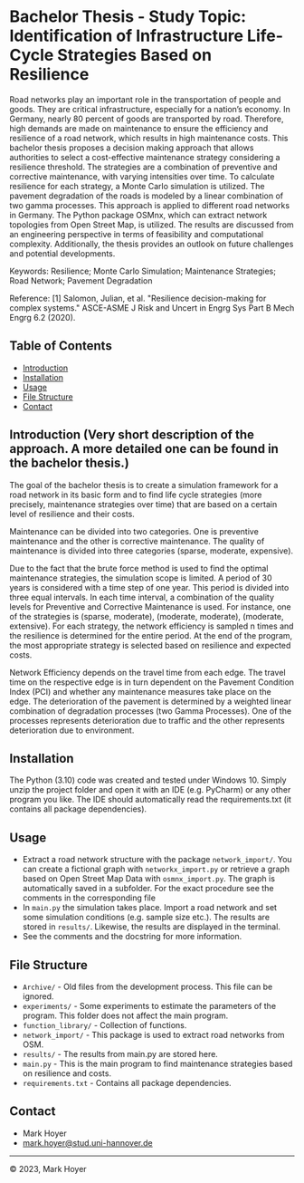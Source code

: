 # Bachelor Thesis - Study Topic: Identification of Infrastructure Life-Cycle Strategies Based on Resilience

Road networks play an important role in the transportation of people and goods. They
are critical infrastructure, especially for a nation’s economy. In Germany, nearly 80
percent of goods are transported by road. Therefore, high demands are made on maintenance to ensure the efficiency and resilience of a road network, which results in high
maintenance costs. This bachelor thesis proposes a decision making approach that allows authorities to select a cost-effective maintenance strategy considering a resilience
threshold. The strategies are a combination of preventive and corrective maintenance,
with varying intensities over time. To calculate resilience for each strategy, a Monte
Carlo simulation is utilized. The pavement degradation of the roads is modeled by
a linear combination of two gamma processes. This approach is applied to different
road networks in Germany. The Python package OSMnx, which can extract network
topologies from Open Street Map, is utilized. The results are discussed from an engineering perspective in terms of feasibility and computational complexity. Additionally,
the thesis provides an outlook on future challenges and potential developments.

Keywords: Resilience; Monte Carlo Simulation; Maintenance Strategies; Road Network; Pavement Degradation

Reference:
[1] Salomon, Julian, et al. "Resilience decision-making for complex systems."
ASCE-ASME J Risk and Uncert in Engrg Sys Part B Mech Engrg 6.2 (2020).

## Table of Contents

- [Introduction](#introduction)
- [Installation](#installation)
- [Usage](#usage)
- [File Structure](#file-structure)
- [Contact](#contact)

## Introduction (Very short description of the approach. A more detailed one can be found in the bachelor thesis.)

The goal of the bachelor thesis is to create a simulation framework for a road network in its basic form and to find 
life cycle strategies (more precisely, maintenance strategies over time) that are based on a certain level of resilience and their costs.

Maintenance can be divided into two categories. One is preventive maintenance and the other is corrective maintenance. 
The quality of maintenance is divided into three categories (sparse, moderate, expensive). 

Due to the fact that the brute force method is used to find the optimal maintenance strategies, the simulation scope is limited. 
A period of 30 years is considered with a time step of one year. This period is divided into three equal intervals. 
In each time interval, a combination of the quality levels for Preventive and Corrective Maintenance is used.
For instance, one of the strategies is (sparse, moderate), (moderate, moderate), (moderate, extensive).
For each strategy, the network efficiency is sampled n times and the resilience is determined for the entire period.
At the end of the program, the most appropriate strategy is selected based on resilience and expected costs.

Network Efficiency depends on the travel time from each edge. The travel time on the respective edge is in turn dependent 
on the Pavement Condition Index (PCI) and whether any maintenance measures take place on the edge. The deterioration of 
the pavement is determined by a weighted linear combination of degradation processes (two Gamma Processes). One of the processes 
represents deterioration due to traffic and the other represents deterioration due to environment.

## Installation

The Python (3.10) code was created and tested under Windows 10.
Simply unzip the project folder and open it with an IDE (e.g. PyCharm) or any other program you like.
The IDE should automatically read the requirements.txt (it contains all package dependencies).

## Usage

- Extract a road network structure with the package `network_import/`. You can create a fictional graph with `networkx_import.py` 
or retrieve a graph based on Open Street Map Data with `osmnx_import.py`. The graph is automatically saved in a subfolder.
For the exact procedure see the comments in the corresponding file
- In `main.py` the simulation takes place. Import a road network and set some simulation conditions (e.g. sample size etc.).
The results are stored in `results/`. Likewise, the results are displayed in the terminal.
- See the comments and the docstring for more information.

## File Structure

- `Archive/` - Old files from the development process. This file can be ignored.
- `experiments/` - Some experiments to estimate the parameters of the program. This folder does not affect the main program.
- `function_library/` - Collection of functions.
- `network_import/` - This package is used to extract road networks from OSM.
- `results/` - The results from main.py are stored here.
- `main.py` - This is the main program to find maintenance strategies based on resilience and costs.
- `requirements.txt` - Contains all package dependencies.

## Contact

- Mark Hoyer
- mark.hoyer@stud.uni-hannover.de

---

© 2023, Mark Hoyer
